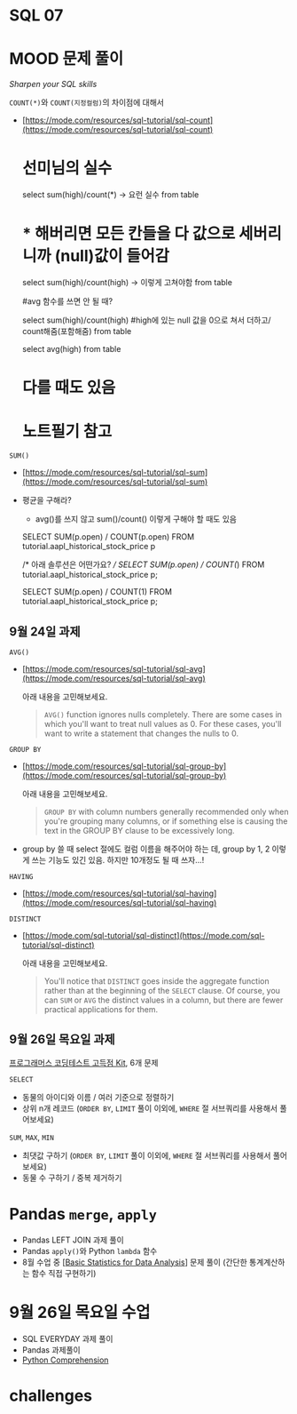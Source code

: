 # SQL 07

# MOOD 문제 풀이

*Sharpen your SQL skills*

`COUNT(*)`와 `COUNT(지정컬럼)`의 차이점에 대해서 

- [https://mode.com/resources/sql-tutorial/sql-count](https://mode.com/resources/sql-tutorial/sql-count)

    # 선미님의 실수 
    select sum(high)/count(*) -> 요런 실수
    from table
    
    # * 해버리면 모든 칸들을 다 값으로 세버리니까 (null)값이 들어감 
    
    select sum(high)/count(high) -> 이렇게 고쳐야함
    from table
    
    
    #avg 함수를 쓰면 안 될 때? 
    
    select sum(high)/count(high) #high에 있는 null 값을 0으로 쳐서 더하고/ count해줌(포함해줌)
    from table
    
    
    select avg(high) 
    from table
    
    # 다를 때도 있음 
    # 노트필기 참고 

`SUM()`

- [https://mode.com/resources/sql-tutorial/sql-sum](https://mode.com/resources/sql-tutorial/sql-sum)
- 평균을 구해라?
    - avg()를 쓰지 않고 sum()/count() 이렇게 구해야 할 때도 있음

    SELECT SUM(p.open) / COUNT(p.open)
    FROM tutorial.aapl_historical_stock_price p
    
    /* 아래 솔루션은 어떤가요? */
    SELECT SUM(p.open) / COUNT(*)
    FROM tutorial.aapl_historical_stock_price p;
    
    SELECT SUM(p.open) / COUNT(1)
    FROM tutorial.aapl_historical_stock_price p;

## 9월 24일 과제

`AVG()`

- [https://mode.com/resources/sql-tutorial/sql-avg](https://mode.com/resources/sql-tutorial/sql-avg)

    아래 내용을 고민해보세요.

    > `AVG()` function ignores nulls completely. There are some cases in which you'll want to treat null values as 0. For these cases, you'll want to write a statement that changes the nulls to 0.

`GROUP BY`

- [https://mode.com/resources/sql-tutorial/sql-group-by](https://mode.com/resources/sql-tutorial/sql-group-by)

    아래 내용을 고민해보세요.

    > `GROUP BY` with column numbers generally recommended only when you're grouping many columns, or if something else is causing the text in the GROUP BY clause to be excessively long.

- group by  쓸 때 select 절에도 컬럼 이름을 해주어야 하는 데, group by 1, 2 이렇게 쓰는 기능도 있긴 있음. 하지만 10개정도 될 때 쓰자...!

`HAVING`

- [https://mode.com/resources/sql-tutorial/sql-having](https://mode.com/resources/sql-tutorial/sql-having)

`DISTINCT`

- [https://mode.com/sql-tutorial/sql-distinct](https://mode.com/sql-tutorial/sql-distinct)

    아래 내용을 고민해보세요.

    > You'll notice that `DISTINCT` goes inside the aggregate function rather than at the beginning of the `SELECT` clause. Of course, you can `SUM` or `AVG` the distinct values in a column, but there are fewer practical applications for them.

## 9월 26일 목요일 과제

[프로그래머스 코딩테스트 고득점 Kit](https://programmers.co.kr/learn/challenges?tab=practice_kit), 6개 문제

`SELECT`

- 동물의 아이디와 이름 / 여러 기준으로 정렬하기
- 상위 n개 레코드 (`ORDER BY`, `LIMIT` 풀이 이외에, `WHERE` 절 서브쿼리를 사용해서 풀어보세요)

`SUM`, `MAX`, `MIN`

- 최댓값 구하기 (`ORDER BY`, `LIMIT` 풀이 이외에, `WHERE` 절 서브쿼리를 사용해서 풀어보세요)
- 동물 수 구하기 / 중복 제거하기

# Pandas `merge`, `apply`

- Pandas LEFT JOIN 과제 풀이
- Pandas `apply()`와 Python `lambda` 함수
- 8월 수업 중 [[Basic Statistics for Data Analysis](https://github.com/dataitgirls3/Teaching-Materials/blob/master/Basic%20Statistics%20for%20Data%20Analysis.ipynb)] 문제 풀이 (간단한 통계계산하는 함수 직접 구현하기)

# 9월 26일 목요일 수업

- SQL EVERYDAY 과제 풀이
- Pandas 과제풀이
- [Python Comprehension](https://github.com/dataitgirls3/Teaching-Materials/blob/master/Comprehension.ipynb)

# challenges